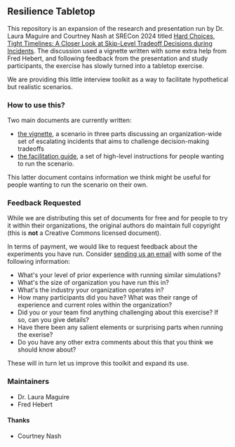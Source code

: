 ## Resilience Tabletop

This repository is an expansion of the research and presentation run by Dr. Laura Maguire and Courtney Nash at SRECon 2024 titled [Hard Choices, Tight Timelines: A Closer Look at Skip-Level Tradeoff Decisions during Incidents](https://www.usenix.org/conference/srecon24americas/presentation/maguire). The discussion used a vignette written with some extra help from Fred Hebert, and following feedback from the presentation and study participants, the exercise has slowly turned into a tabletop exercise.

We are providing this little interview toolkit as a way to facilitate hypothetical but realistic scenarios.

### How to use this?

Two main documents are currently written:

- [the vignette](scenario/vignette.md), a scenario in three parts discussing an organization-wide set of escalating incidents that aims to challenge decision-making tradeoffs
- [the facilitation guide](facilitation/guide.md), a set of high-level instructions for people wanting to run the scenario.

This latter document contains information we think might be useful for people wanting to run the scenario on their own.

### Feedback Requested

While we are distributing this set of documents for free and for people to try it within their organizations, the original authors do maintain full copyright (this is **not** a Creative Commons licensed document).

In terms of payment, we would like to request feedback about the experiments you have run. Consider [sending us an email](info@tracecognitive.com) with some of the following information:

- What's your level of prior experience with running similar simulations?
- What's the size of organization you have run this in?
- What's the industry your organization operates in?
- How many participants did you have? What was their range of experience and current roles within the organization?
- Did you or your team find anything challenging about this exercise? If so, can you give details?
- Have there been any salient elements or surprising parts when running the exerise?
- Do you have any other extra comments about this that you think we should know about?

These will in turn let us improve this toolkit and expand its use.

### Maintainers

- Dr. Laura Maguire
- Fred Hebert

#### Thanks

- Courtney Nash

